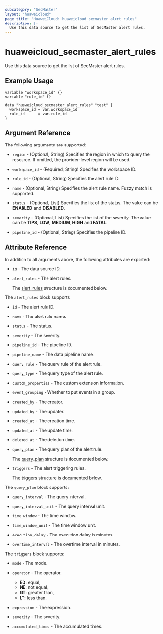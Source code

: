 ```yaml
---
subcategory: "SecMaster"
layout: "huaweicloud"
page_title: "HuaweiCloud: huaweicloud_secmaster_alert_rules"
description: |-
  Use this data source to get the list of SecMaster alert rules.
---
```


# huaweicloud_secmaster_alert_rules

Use this data source to get the list of SecMaster alert rules.

## Example Usage

```hcl
variable "workspace_id" {}
variable "rule_id" {}

data "huaweicloud_secmaster_alert_rules" "test" {
  workspace_id = var.workspace_id
  rule_id      = var.rule_id
}
```

## Argument Reference

The following arguments are supported:

* `region` - (Optional, String) Specifies the region in which to query the resource.
  If omitted, the provider-level region will be used.

* `workspace_id` - (Required, String) Specifies the workspace ID.

* `rule_id` - (Optional, String) Specifies the alert rule ID.

* `name` - (Optional, String) Specifies the alert rule name. Fuzzy match is supported.

* `status` - (Optional, List) Specifies the list of the status. The value can be **ENABLED** and **DISABLED**.

* `severity` - (Optional, List) Specifies the list of the severity.
  The value can be **TIPS**, **LOW**, **MEDIUM**, **HIGH** and **FATAL**.

* `pipeline_id` - (Optional, String) Specifies the pipeline ID.

## Attribute Reference

In addition to all arguments above, the following attributes are exported:

* `id` - The data source ID.

* `alert_rules` - The alert rules.

  The [alert_rules](#alert_rules_struct) structure is documented below.

<a name="alert_rules_struct"></a>
The `alert_rules` block supports:

* `id` - The alert rule ID.

* `name` - The alert rule name.

* `status` - The status.

* `severity` - The severity.

* `pipeline_id` - The pipeline ID.

* `pipeline_name` - The data pipeline name.

* `query_rule` - The query rule of the alert rule.

* `query_type` - The query type of the alert rule.

* `custom_properties` - The custom extension information.

* `event_grouping` - Whether to put events in a group.

* `created_by` - The creator.

* `updated_by` - The updater.

* `created_at` - The creation time.

* `updated_at` - The update time.

* `deleted_at` - The deletion time.

* `query_plan` - The query plan of the alert rule.

  The [query_plan](#alert_rules_query_plan_struct) structure is documented below.

* `triggers` - The alert triggering rules.

  The [triggers](#alert_rules_triggers_struct) structure is documented below.

<a name="alert_rules_query_plan_struct"></a>
The `query_plan` block supports:

* `query_interval` - The query interval.

* `query_interval_unit` - The query interval unit.

* `time_window` - The time window.

* `time_window_unit` - The time window unit.

* `execution_delay` - The execution delay in minutes.

* `overtime_interval` - The overtime interval in minutes.

<a name="alert_rules_triggers_struct"></a>
The `triggers` block supports:

* `mode` - The mode.

* `operator` - The operator.
  + **EQ**: equal,
  + **NE**: not equal,
  + **GT**: greater than,
  + **LT**: less than.

* `expression` - The expression.

* `severity` - The severity.

* `accumulated_times` - The accumulated times.
